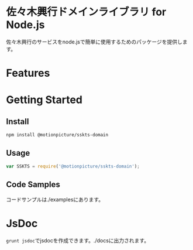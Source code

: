 # 佐々木興行ドメインライブラリ for Node.js

佐々木興行のサービスをnode.jsで簡単に使用するためのパッケージを提供します。

# Features

# Getting Started

## Install

```shell
npm install @motionpicture/sskts-domain
```

## Usage

```Javascript
var SSKTS = require('@motionpicture/sskts-domain');
```


## Code Samples

コードサンプルは./examplesにあります。

# JsDoc

`grunt jsdoc`でjsdocを作成できます。./docsに出力されます。
